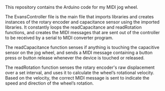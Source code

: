 This repository contains the Arduino code for my MIDI jog wheel.

The EvansController file is the main file that imports libraries and creates instances of the rotary encoder and capacitance sensor using the imported libraries. It constantly loops the readCapacitance and readRotation functions, and creates the MIDI messages that are sent out of the controller to be received by a serial to MIDI converter program.

The readCapacitance function senses if anything is touching the capacitive sensor on the jog wheel, and sends a MIDI message containing a button press or button release whenever the device is touched or released.

The readRotation function senses the rotary encoder's raw displacement over a set interval, and uses it to calculate the wheel’s rotational velocity. Based on the velocity, the correct MIDI message is sent to indicate the speed and direction of the wheel’s rotation.
